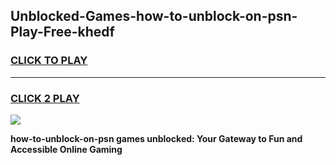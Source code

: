 
## Unblocked-Games-how-to-unblock-on-psn-Play-Free-khedf
<h3>
<a href="https://premium76.site?title=how-to-unblock-on-psn&ref=18A1">CLICK TO PLAY</a></h3>
<hr>

<h3>
<a href="https://premium76.site?title=how-to-unblock-on-psn&ref=18A1">CLICK 2 PLAY</a>
  
</h3>

<a href="https://premium76.site?title=how-to-unblock-on-psn&ref=18A1"><img src="https://clearcache.store/games.png"></a>


**how-to-unblock-on-psn games unblocked: Your Gateway to Fun and Accessible Online Gaming**

